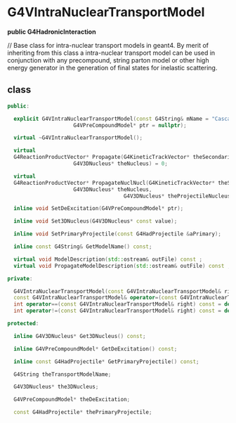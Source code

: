 <!-- G4VIntraNuclearTransportModel.md --- 
;; 
;; Description: 
;; Author: Hongyi Wu(吴鸿毅)
;; Email: wuhongyi@qq.com 
;; Created: 五 8月 10 07:13:15 2018 (+0800)
;; Last-Updated: 五 8月 10 07:14:22 2018 (+0800)
;;           By: Hongyi Wu(吴鸿毅)
;;     Update #: 1
;; URL: http://wuhongyi.cn -->

# G4VIntraNuclearTransportModel

**public G4HadronicInteraction**

// Base class for intra-nuclear transport models in geant4. By merit of inheriting from this class a intra-nuclear transport model can be used in conjunction with any precompound, string parton model or other high energy generator in the generation of final states for inelastic scattering.

## class

```cpp
public:

  explicit G4VIntraNuclearTransportModel(const G4String& mName = "CascadeModel",
					 G4VPreCompoundModel* ptr = nullptr);

  virtual ~G4VIntraNuclearTransportModel();

  virtual 
  G4ReactionProductVector* Propagate(G4KineticTrackVector* theSecondaries,
				     G4V3DNucleus* theNucleus) = 0;

  virtual 
  G4ReactionProductVector* PropagateNuclNucl(G4KineticTrackVector* theSecondaries,
				     G4V3DNucleus* theNucleus,
                                     G4V3DNucleus* theProjectileNucleus);    // Uzhi Nov. 2012

  inline void SetDeExcitation(G4VPreCompoundModel* ptr);

  inline void Set3DNucleus(G4V3DNucleus* const value);

  inline void SetPrimaryProjectile(const G4HadProjectile &aPrimary);

  inline const G4String& GetModelName() const;

  virtual void ModelDescription(std::ostream& outFile) const ;
  virtual void PropagateModelDescription(std::ostream& outFile) const ;

private:

  G4VIntraNuclearTransportModel(const G4VIntraNuclearTransportModel& right) = delete;
  const G4VIntraNuclearTransportModel& operator=(const G4VIntraNuclearTransportModel &right) = delete;
  int operator==(const G4VIntraNuclearTransportModel& right) const = delete;
  int operator!=(const G4VIntraNuclearTransportModel& right) const = delete;

protected:

  inline G4V3DNucleus* Get3DNucleus() const;

  inline G4VPreCompoundModel* GetDeExcitation() const;

  inline const G4HadProjectile* GetPrimaryProjectile() const;

  G4String theTransportModelName;

  G4V3DNucleus* the3DNucleus;

  G4VPreCompoundModel* theDeExcitation;

  const G4HadProjectile* thePrimaryProjectile;
```

<!-- G4VIntraNuclearTransportModel.md ends here -->
